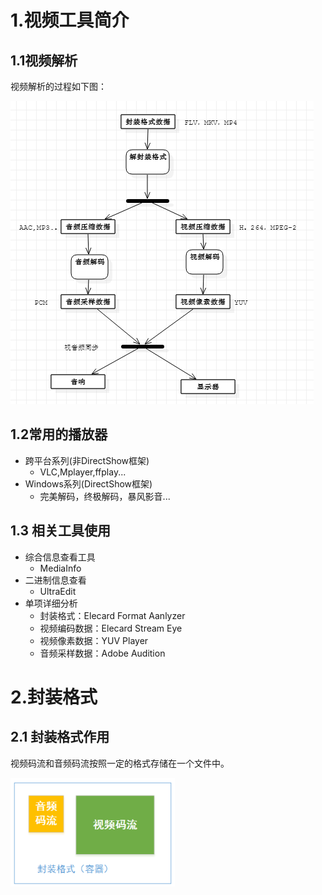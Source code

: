 # 1.视频工具简介
## 1.1视频解析

视频解析的过程如下图：

![视频解析过程](image/01-01.png)

## 1.2常用的播放器

* 跨平台系列(非DirectShow框架)
	* VLC,Mplayer,ffplay...
* Windows系列(DirectShow框架)
	* 完美解码，终极解码，暴风影音...

## 1.3 相关工具使用

* 综合信息查看工具
	* MediaInfo
* 二进制信息查看
	* UltraEdit
* 单项详细分析
	* 封装格式：Elecard Format Aanlyzer
	* 视频编码数据：Elecard Stream Eye
	* 视频像素数据：YUV Player
	* 音频采样数据：Adobe Audition

# 2.封装格式
## 2.1 封装格式作用

视频码流和音频码流按照一定的格式存储在一个文件中。

![容器图](image/01-02.png)